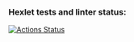 ### Hexlet tests and linter status:
[![Actions Status](https://github.com/eCo13rus/php-project-48/workflows/hexlet-check/badge.svg)](https://github.com/eCo13rus/php-project-48/actions)